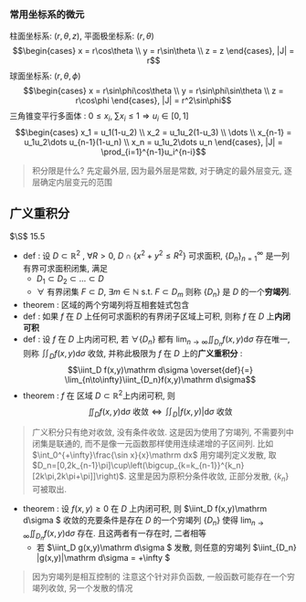 ### 常用坐标系的微元
柱面坐标系: $(r,\theta,z)$, 平面极坐标系: $(r,\theta)$
$$\begin{cases} x = r\cos\theta \\ y = r\sin\theta \\ z = z \end{cases}, |J| = r$$
球面坐标系: $(r,\theta,\phi)$
$$\begin{cases} x = r\sin\phi\cos\theta \\ y = r\sin\phi\sin\theta \\ z = r\cos\phi \end{cases}, |J| = r^2\sin\phi$$
三角锥变平行多面体 : $0\leq x_i$, $\sum x_i\leq 1\Rightarrow u_i\in [0,1]$
$$\begin{cases} x_1 = u_1(1-u_2) \\ x_2 = u_1u_2(1-u_3) \\ \dots \\ x_{n-1} = u_1u_2\dots u_{n-1}(1-u_n) \\ x_n = u_1u_2\dots u_n \end{cases}, |J| = \prod_{i=1}^{n-1}u_i^{n-i}$$
> 积分限是什么? 先定最外层, 因为最外层是常数, 对于确定的最外层变元, 逐层确定内层变元的范围
## 广义重积分
$\S$ 15.5
- def : 设 $D\subset \mathbb R^2$ , $\forall R>0$, $D\cap \{x^2+y^2\leq R^2\}$ 可求面积, $\{D_n\}_{n=1}^\infty$ 是一列有界可求面积闭集, 满足
  - $D_1\subset D_2\subset \dots \subset D$
  - $\forall$ 有界闭集 $F\subset D$, $\exists m\in\mathbb N \text{ s.t. } F\subset D_m$
则称 $\{D_n\}$ 是 $D$ 的一个**穷竭列**.
- theorem : 区域的两个穷竭列将互相套娃式包含
- def : 如果 $f$ 在 $D$ 上任何可求面积的有界闭子区域上可积, 则称 $f$ 在 $D$ 上**内闭可积**  
- def : 设 $f$ 在 $D$ 上内闭可积, 若 $\forall \{D_n\}$ 都有 $\lim_{n\to\infty}\iint_{D_n}f(x,y)\mathrm d\sigma$ 存在唯一, 则称 $\iint_D f(x,y)\mathrm d\sigma$ 收敛, 并称此极限为 $f$ 在 $D$ 上的**广义重积分** :
$$\iint_D f(x,y)\mathrm d\sigma \overset{def}{=}   \lim_{n\to\infty}\iint_{D_n}f(x,y)\mathrm d\sigma$$ 
- theorem : $f$ 在   区域 $D\subset \mathbb R^2$上内闭可积, 则
$$\iint_D f(x,y) \mathrm d\sigma\text{ 收敛}\Leftrightarrow\iint_D |f(x,y)| \mathrm d\sigma\text{ 收敛}$$
> 广义积分只有绝对收敛, 没有条件收敛. 这是因为使用了穷竭列, 不需要列中闭集是联通的, 而不是像一元函数那样使用连续递增的子区间列.
> 比如 $\int_0^{+\infty}\frac{\sin x}{x}\mathrm dx$ 用穷竭列定义发散, 取 $D_n=[0,2k_{n-1}\pi]\cup\left(\bigcup_{k=k_{n-1}}^{k_n}[2k\pi,2k\pi+\pi]]\right)$. 这里是因为原积分条件收敛, 正部分发散, $\{k_n\}$ 可被取出.

- theorem : 设 $f(x,y)\ge 0$ 在 $D$ 上内闭可积, 则 $\iint_D f(x,y)\mathrm d\sigma $ 收敛的充要条件是存在 $D$ 的一个穷竭列 $\{D_n\}$ 使得 $\lim_{n\to\infty}\iint_{D_n}f(x,y)\mathrm d\sigma$ 存在. 且这两者有一存在时, 二者相等
  - 若 $\iint_D g(x,y)\mathrm d\sigma $ 发散, 则任意的穷竭列 $\iint_{D_n} |g(x,y)|\mathrm d\sigma = +\infty $
> 因为穷竭列是相互控制的
> 注意这个针对非负函数, 一般函数可能存在一个穷竭列收敛, 另一个发散的情况
